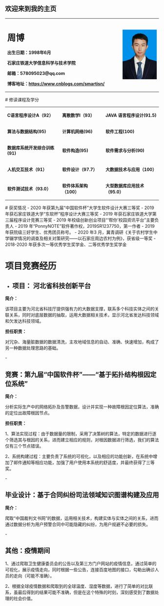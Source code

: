 ## 欢迎来到我的主页
<table border="0">
  <tr>
    <td width="75%">
      <h1>周博</h1>
      <p><b>出生日期：1998年6月</b></p>
      <p><b>石家庄铁道大学信息科学与技术学院</b></p>
      <p><b>邮箱：578095023@qq.com</b></p>
      <p><b>博客地址：<a href="https://www.cnblogs.com/smartisn/">https://www.cnblogs.com/smartisn/</a></b></p>
    </td>
    <td width="25%">
      <img src="/personal_pic.png" width="100%">      
    </td>
  </tr>
</table>
# 修读课程及学分
<table border="0">
  <tr>
    <td>
      <p><b>C语言程序设计A（92）</b></p>
    </td>
    <td>
      <p><b>离散数学I（93）</b></p>
    </td>
    <td>
      <p><b>JAVA 语言程序设计(91.5)</b></p>
    </td>
  </tr>
<tr>
    <td>
      <p><b>算法与数据结构(95)</b></p>
    </td>
    <td>
      <p><b>计算机网络(96)</b></p>
    </td>
    <td>
      <p><b>软件工程(100)</b></p>
    </td>
  </tr>
<tr>
    <td>
      <p><b>数据库系统开发综合训练(91)</b></p>
    </td>
    <td>
      <p><b>软件构造(95)</b></p>
    </td>
    <td>
      <p><b>软件需求与分析(90)</b></p>
    </td>
  </tr>
<tr>
    <td>
      <p><b>人机交互技术（91）</b></p>
    </td>
    <td>
      <p><b>软件设计（97.7）</b></p>
    </td>
    <td>
      <p><b>大数据技术与应用（100）</b></p>
    </td>
  </tr>
<tr>
    <td>
      <p><b>软件测试技术（93.0）</b></p>
    </td>
    <td>
      <p><b>软件体系架构（100）</b></p>
    </td>
    <td>
      <p><b>大型数据库应用技术（95.0）</b></p>
    </td>
  </tr>
</table>
# 获奖情况
- 2020 年获第九届“中国软件杯”大学生软件设计大赛三等奖
- 2019 年获石家庄铁道大学“东软杯”程序设计大赛三等奖
- 2019 年获石家庄铁道大学第三届程序设计竞赛三等奖
- 2019 年校级创新创业项目“‘帮你’校园资讯平台”主要负责人
- 2019 年“PonnyNOTE”软件著作权，2019SR1237750，第一作者
- 2019 年获院级三好学生、优秀团员称号。
- 2020 年3 月，冀青调研《关于农村学生中学辍学情况的调查及相关对策研究——以石家庄周边农村为例》，获省级一等奖
- 2018-2020 年获多次一等优秀学生奖学金、二等优秀学生奖学金

# 项目竞赛经历
- <h2>项目： 河北省科技创新平台</h2>
<p><b>简介：</b></p>
 <p>该项目主要为河北省科技厅提供强有力的大数据支撑，联系多个科技实体之间的关联关系，同时对底层数据的抽取，运用大数据相关技术，显示河北省发达科技领域和欠发达科技领域。</p>
<p><b>担任职责：</b></p>
 <p>对冗杂、海量脏数据的数据清洗，主攻地域信息的自动、准确、快速增加，构成了另一种数据处理思路的基础。</p>
- <h2>竞赛：第九届“中国软件杯”——“基于拓扑结构根因定位系统”</h2>
<p><b>简介：</b></p>
<p>分析实际生产中的网络拓扑及告警数据，设计并实现一种故障根因定位算法，准确的定位出故障根因节点。</p>
<p><b>担任职责：</b></p>
   <p> 1、算法实现过程：由于数据量的限制，采用了决策树的算法，特定的数据进行逐个筛选其与根因的关系，进而建立相应的规则，对根因数据进行筛选，我们的算法仅有三个节点错误。</p>
   <p>2、系统构建过程：主要负责了系统的可视化，以及相应的功能创新，在系统中增加了邮件通知等相应功能，加强了用户使用本系统的舒适度，并最终获得了三等奖。</p>
- <h2>毕业设计：基于合同纠纷司法领域知识图谱构建及应用</h2>
<p><b>简介：</b></p>
<p>爬取“中国裁判文书网”的数据，运用相关技术，构建实体与实体之间的关系，进而通过数据分析为用户预警合同中可能隐藏的纠纷，为用户规避不必要的损失。</p>
- <h2>其他：疫情期间</h2>
<p> 1、通过爬取卫生健康委员会的公告以及第三方门户网站的疫情信息，通过简单的可视化，展示疫情走向，同时根据一些公告，连接百度地图的接口，勾勒出确诊人员的走向（可能不准确）。</p>
<p> 2、根据全球疫情数据和爬取到的全球温度、湿度等数据，进行了简单的对比联系，虽最后得到的结果可能不准确，但是在这个特殊的时刻，深刻感受到了数据处理的社会价值。</p>
